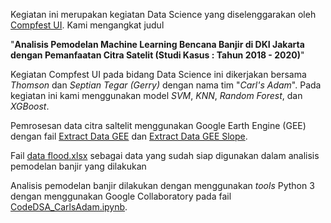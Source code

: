Kegiatan ini merupakan kegiatan Data Science yang diselenggarakan oleh [Compfest UI](https://www.compfest.id/). Kami mengangkat judul 

"**Analisis Pemodelan Machine Learning Bencana Banjir di DKI Jakarta dengan Pemanfaatan Citra Satelit (Studi Kasus : Tahun 2018 - 2020)**"



Kegiatan Compfest UI pada bidang Data Science ini dikerjakan bersama _Thomson_ dan _Septian Tegar (Gerry)_ dengan nama tim "_Carl's Adam_". Pada kegiatan ini kami menggunakan model _SVM_, _KNN_, _Random Forest_, dan _XGBoost_. 


Pemrosesan data citra saltelit menggunakan Google Earth Engine (GEE) dengan fail [Extract Data GEE](https://github.com/iynnn/Data-Science/blob/2dc1280d93d5bbe3dff0e76dbc619085cb3f87b9/Compfest%20UI/Ekstract%20Data%20GEE.js) dan [Extract Data GEE Slope](https://github.com/iynnn/Data-Science/blob/2dc1280d93d5bbe3dff0e76dbc619085cb3f87b9/Compfest%20UI/Extract%20Data%20GEE%20Slope.js). 

Fail [data flood.xlsx](https://github.com/iynnn/Data-Science/blob/2dc1280d93d5bbe3dff0e76dbc619085cb3f87b9/Compfest%20UI/data_flood.xlsx) sebagai data yang sudah siap digunakan dalam analisis pemodelan banjir yang dilakukan 

Analisis pemodelan banjir dilakukan dengan menggunakan _tools_ Python 3 dengan menggunakan Google Collaboratory pada fail [CodeDSA_CarlsAdam.ipynb](https://github.com/iynnn/Data-Science/blob/2dc1280d93d5bbe3dff0e76dbc619085cb3f87b9/Compfest%20UI/CodeDSA_CarlsAdam.ipynb).
